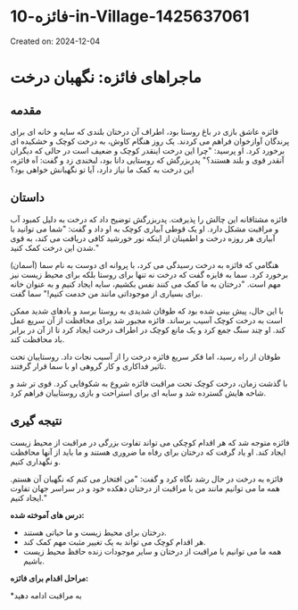 # فائزه-10-in-Village-1425637061

Created on: 2024-12-04

**ماجراهای فائزه: نگهبان درخت**
=============================================

**مقدمه**
---------------

فائزه عاشق بازی در باغ روستا بود، اطراف آن درختان بلندی که سایه و خانه ای برای پرندگان آوازخوان فراهم می کردند. یک روز هنگام کاوش، به درخت کوچک و خشکیده ای برخورد کرد. او پرسید: "چرا این درخت اینقدر کوچک و ضعیف است در حالی که دیگران آنقدر قوی و بلند هستند؟" پدربزرگش که روستایی دانا بود، لبخندی زد و گفت: آه فائزه، این درخت به کمک ما نیاز دارد، آیا تو نگهبانش خواهی بود؟

**داستان**
--------

فائزه مشتاقانه این چالش را پذیرفت. پدربزرگش توضیح داد که درخت به دلیل کمبود آب و مراقبت مشکل دارد. او یک قوطی آبیاری کوچک به او داد و گفت: "شما می توانید با آبیاری هر روزه درخت و اطمینان از اینکه نور خورشید کافی دریافت می کند، به قوی شدن این درخت کمک کنید."

هنگامی که فائزه به درخت رسیدگی می کرد، با پروانه ای دوست به نام سما (آسمان) برخورد کرد. سما به فایزه گفت که درخت نه تنها برای روستا بلکه برای محیط زیست نیز مهم است. "درختان به ما کمک می کنند نفس بکشیم، سایه ایجاد کنیم و به عنوان خانه برای بسیاری از موجوداتی مانند من خدمت کنیم!" سما گفت.

با این حال، پیش بینی شده بود که طوفان شدیدی به روستا برسد و بادهای شدید ممکن است به درخت کوچک آسیب برساند. فائزه مجبور شد برای محافظت از آن سریع عمل کند. او چند سنگ جمع کرد و یک مانع کوچک در اطراف درخت ایجاد کرد تا از آن در برابر باد محافظت کند.

طوفان از راه رسید، اما فکر سریع فائزه درخت را از آسیب نجات داد. روستاییان تحت تاثیر فداکاری و کار گروهی او با سما قرار گرفتند.

با گذشت زمان، درخت کوچک تحت مراقبت فائزه شروع به شکوفایی کرد. قوی تر شد و شاخه هایش گسترده شد و سایه ای برای استراحت و بازی روستاییان فراهم کرد.

**نتیجه گیری**
--------------

فائزه متوجه شد که هر اقدام کوچکی می تواند تفاوت بزرگی در مراقبت از محیط زیست ایجاد کند. او یاد گرفت که درختان برای رفاه ما ضروری هستند و ما باید از آنها محافظت و نگهداری کنیم.

 فائزه به درخت در حال رشد نگاه کرد و گفت: "من افتخار می کنم که نگهبان آن هستم. همه ما می توانیم مانند من با مراقبت از درختان دهکده خود و در سراسر جهان تفاوت ایجاد کنیم."

**درس های آموخته شده:**

* درختان برای محیط زیست و ما حیاتی هستند.
* هر اقدام کوچک می تواند به یک تغییر مثبت مهم کمک کند.
* همه ما می توانیم با مراقبت از درختان و سایر موجودات زنده حافظ محیط زیست باشیم.

**مراحل اقدام برای فائزه:**

*به مراقبت ادامه دهید